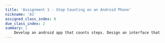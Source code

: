 ```yaml
---
title: 'Assignment 1 - Step Counting on an Android Phone'
nickname: 'A1'
assigned_class_index: 0
due_class_index: 2
summary: |
    Develop an android app that counts steps. Design an interface that shows the number of steps as a user walks with the tablet in their hand. You will be using the raw data from the accelerometer and/or gyroscope to complete this task. The data will require some very simple signal processing before you can count the number of steps. Just focus on the basics in this assignment. We will do more advanced signal processing in subsequent assignments. You can use peak detection, zero crossing, or your own technique for counting. You can assume the user only holds the tablet in a fixed posture in their hands. You are welcome to assume a different placement or posture of the tablet or phone, but please be sure to document how the device needs to be held somewhere on the interface. Optional – If want a challenge, attempt to detect steps in any orientation and posture. Please have your application installed and ready to show in class on the due date and also submit your source code to the assignment submission site.
---
```

